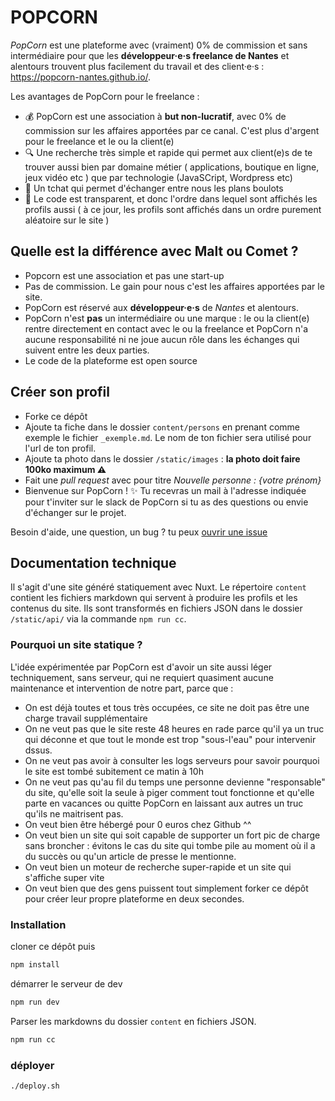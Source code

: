 # POPCORN

_PopCorn_ est une plateforme avec (vraiment) 0% de commission et sans intermédiaire pour que les **développeur·e·s freelance de Nantes** et alentours trouvent plus facilement du travail et des client·e·s : https://popcorn-nantes.github.io/.

Les avantages de PopCorn pour le freelance :

- 💰 PopCorn est une association à **but non-lucratif**, avec 0% de commission sur les affaires apportées par ce canal. C'est plus d'argent pour le freelance et le ou la client(e)
- 🔍 Une recherche très simple et rapide qui permet aux client(e)s de te trouver aussi bien par domaine métier ( applications, boutique en ligne, jeux vidéo etc ) que par technologie (JavaSCript, Wordpress etc)
- 💬 Un tchat qui permet d'échanger entre nous les plans boulots
- 📖 Le code est transparent, et donc l'ordre dans lequel sont affichés les profils aussi ( à ce jour, les profils sont affichés dans un ordre purement aléatoire sur le site )

## Quelle est la différence avec Malt ou Comet ?

- Popcorn est une association et pas une start-up
- Pas de commission. Le gain pour nous c'est les affaires apportées par le site.
- PopCorn est réservé aux **développeur·e·s** de _Nantes_ et alentours.
- PopCorn n'est **pas** un intermédiaire ou une marque : le ou la client(e) rentre directement en contact avec le ou la freelance et PopCorn n'a aucune responsabilité ni ne joue aucun rôle dans les échanges qui suivent entre les deux parties.
- Le code de la plateforme est open source

## Créer son profil

- Forke ce dépôt
- Ajoute ta fiche dans le dossier `content/persons` en prenant comme exemple le fichier `_exemple.md`. Le nom de ton fichier sera utilisé pour l'url de ton profil.
- Ajoute ta photo dans le dossier `/static/images` : **la photo doit faire 100ko maximum ⚠️**
- Fait une _pull request_ avec pour titre _Nouvelle personne : {votre prénom}_
- Bienvenue sur PopCorn ! ✨ Tu recevras un mail à l'adresse indiquée pour t'inviter sur le slack de PopCorn si tu as des questions ou envie d'échanger sur le projet.

Besoin d'aide, une question, un bug ? tu peux [ouvrir une issue](https://github.com/popcorn-nantes/popcorn-nantes/issues/new)

## Documentation technique

Il s'agit d'une site généré statiquement avec Nuxt. Le répertoire `content` contient les fichiers markdown qui servent à produire les profils et les contenus du site. Ils sont transformés en fichiers JSON dans le dossier `/static/api/` via la commande `npm run cc`.

### Pourquoi un site statique ?

L'idée expérimentée par PopCorn est d'avoir un site aussi léger techniquement, sans serveur, qui ne requiert quasiment aucune maintenance et intervention de notre part, parce que :

- On est déjà toutes et tous très occupées, ce site ne doit pas être une charge travail supplémentaire
- On ne veut pas que le site reste 48 heures en rade parce qu'il ya un truc qui déconne et que tout le monde est trop "sous-l'eau" pour intervenir dssus.
- On ne veut pas avoir à consulter les logs serveurs pour savoir pourquoi le site est tombé subitement ce matin à 10h
- On ne veut pas qu'au fil du temps une personne devienne "responsable" du site, qu'elle soit la seule à piger comment tout fonctionne et qu'elle parte en vacances ou quitte PopCorn en laissant aux autres un truc qu'ils ne maitrisent pas.
- On veut bien être hébergé pour 0 euros chez Github ^^
- On veut bien un site qui soit capable de supporter un fort pic de charge sans broncher : évitons le cas du site qui tombe pile au moment où il a du succès ou qu'un article de presse le mentionne.
- On veut bien un moteur de recherche super-rapide et un site qui s'affiche super vite
- On veut bien que des gens puissent tout simplement forker ce dépôt pour créer leur propre plateforme en deux secondes.

### Installation

cloner ce dépôt puis

```sh
npm install
```

démarrer le serveur de dev

```sh
npm run dev
```

Parser les markdowns du dossier `content` en fichiers JSON.

```sh
npm run cc
```

### déployer

```sh
./deploy.sh
```
